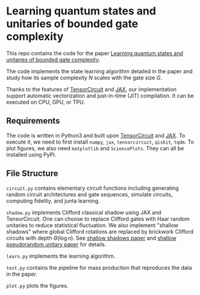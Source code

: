 # Learning quantum states and unitaries of bounded gate complexity
This repo contains the code for the paper [Learning quantum states and unitaries of bounded gate complexity](https://arxiv.org/abs/2310.19882).

The code implements the state learning algorithm detailed in the paper and study how its sample complexity $N$ scales with the gate size $G$.

Thanks to the features of [TensorCircuit](https://github.com/tencent-quantum-lab/tensorcircuit) and [JAX](https://github.com/google/jax), our implementation support automatic vectorization and just-in-time (JIT) compilation.
It can be executed on CPU, GPU, or TPU.

## Requirements
The code is written in Python3 and built upon [TensorCircuit](https://github.com/tencent-quantum-lab/tensorcircuit) and [JAX](https://github.com/google/jax).
To execute it, we need to first install `numpy`, `jax`, `tensorcircuit`, `qiskit`, `tqdm`. To plot figures, we also need `matplotlib` and `SciencePlots`.
They can all be installed using PyPI.

## File Structure
`circuit.py` contains elementary circuit functions including generating random circuit architectures and gate sequences, simulate circuits, computing fidelity, and junta learning.

`shadow.py` implements Clifford classical shadow using JAX and TensorCircuit.
One can choose to replace Clifford gates with Haar random unitaries to reduce statistical fluctuation.
We also implement "shallow shadows" where global Clifford rotations are replaced by brickwork Clifford circuits with depth $\Theta(\log n)$.
See [shallow shadows paper](https://arxiv.org/abs/2209.12924) and [shallow pseudorandom unitary paper](https://arxiv.org/abs/2407.07754) for details.

`learn.py` implements the learning algorithm.

`test.py` contains the pipeline for mass production that reproduces the data in the paper.

`plot.py` plots the figures.